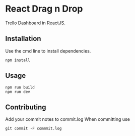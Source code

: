 # React Drag n Drop 

Trello Dashboard in ReactJS.

## Installation

Use the cmd line to install dependencies. 

```
npm install
```

## Usage

```
npm run build
npm run dev
```

## Contributing

Add your commit notes to commit.log
When committing use

```
git commit -F commmit.log
```
